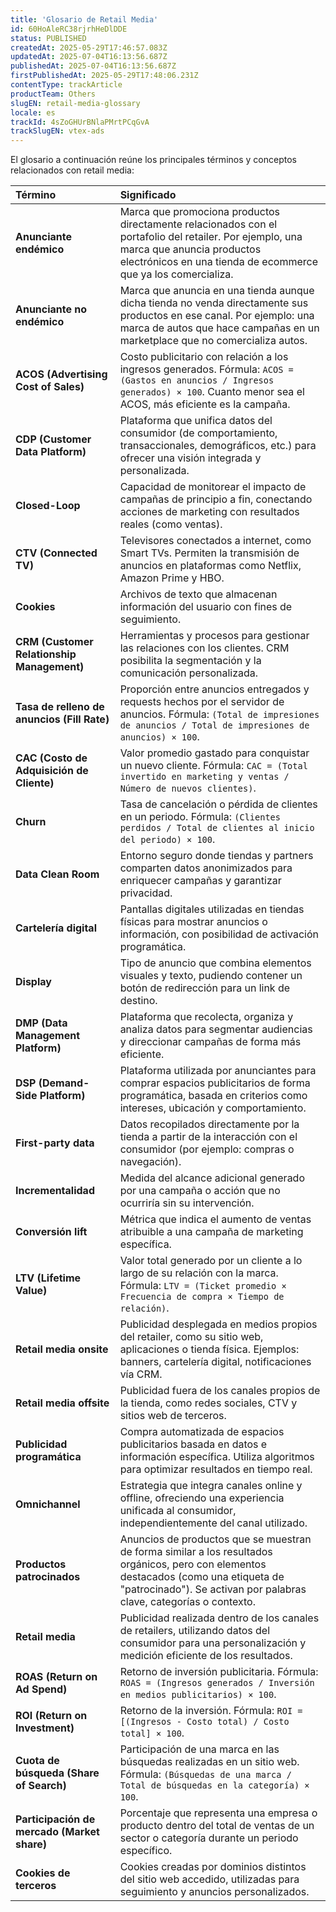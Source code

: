 ```yaml
---
title: 'Glosario de Retail Media'
id: 60HoAleRC38rjrhHeDlDDE
status: PUBLISHED
createdAt: 2025-05-29T17:46:57.083Z
updatedAt: 2025-07-04T16:13:56.687Z
publishedAt: 2025-07-04T16:13:56.687Z
firstPublishedAt: 2025-05-29T17:48:06.231Z
contentType: trackArticle
productTeam: Others
slugEN: retail-media-glossary
locale: es
trackId: 4sZoGHUrBNlaPMrtPCqGvA
trackSlugEN: vtex-ads
---
```


El glosario a continuación reúne los principales términos y conceptos relacionados con retail media:

| Término | Significado |
| :---- | :---- |
| **Anunciante endémico** | Marca que promociona productos directamente relacionados con el portafolio del retailer. Por ejemplo, una marca que anuncia productos electrónicos en una tienda de ecommerce que ya los comercializa. |
| **Anunciante no endémico** | Marca que anuncia en una tienda aunque dicha tienda no venda directamente sus productos en ese canal. Por ejemplo: una marca de autos que hace campañas en un marketplace que no comercializa autos. |
| **ACOS (Advertising Cost of Sales)** | Costo publicitario con relación a los ingresos generados. Fórmula: `ACOS = (Gastos en anuncios / Ingresos generados) × 100`. Cuanto menor sea el ACOS, más eficiente es la campaña. |
| **CDP (Customer Data Platform)** | Plataforma que unifica datos del consumidor (de comportamiento, transaccionales, demográficos, etc.) para ofrecer una visión integrada y personalizada. |
| **Closed-Loop** | Capacidad de monitorear el impacto de campañas de principio a fin, conectando acciones de marketing con resultados reales (como ventas). |
| **CTV (Connected TV)** | Televisores conectados a internet, como Smart TVs. Permiten la transmisión de anuncios en plataformas como Netflix, Amazon Prime y HBO. |
| **Cookies** | Archivos de texto que almacenan información del usuario con fines de seguimiento. |
| **CRM (Customer Relationship Management)** | Herramientas y procesos para gestionar las relaciones con los clientes. CRM posibilita la segmentación y la comunicación personalizada. |
| **Tasa de relleno de anuncios (Fill Rate)** | Proporción entre anuncios entregados y requests hechos por el servidor de anuncios. Fórmula: `(Total de impresiones de anuncios / Total de impresiones de anuncios) × 100`. |
| **CAC (Costo de Adquisición de Cliente)** | Valor promedio gastado para conquistar un nuevo cliente. Fórmula: `CAC = (Total invertido en marketing y ventas / Número de nuevos clientes)`. |
| **Churn** | Tasa de cancelación o pérdida de clientes en un periodo. Fórmula: `(Clientes perdidos / Total de clientes al inicio del periodo) × 100`. |
| **Data Clean Room** | Entorno seguro donde tiendas y partners comparten datos anonimizados para enriquecer campañas y garantizar privacidad. |
| **Cartelería digital** | Pantallas digitales utilizadas en tiendas físicas para mostrar anuncios o información, con posibilidad de activación programática. |
| **Display** | Tipo de anuncio que combina elementos visuales y texto, pudiendo contener un botón de redirección para un link de destino. |
| **DMP (Data Management Platform)** | Plataforma que recolecta, organiza y analiza datos para segmentar audiencias y direccionar campañas de forma más eficiente. |
| **DSP (Demand-Side Platform)** | Plataforma utilizada por anunciantes para comprar espacios publicitarios de forma programática, basada en criterios como intereses, ubicación y comportamiento. |
| **First-party data** | Datos recopilados directamente por la tienda a partir de la interacción con el consumidor (por ejemplo: compras o navegación). |
| **Incrementalidad** | Medida del alcance adicional generado por una campaña o acción que no ocurriría sin su intervención. |
| **Conversión lift** | Métrica que indica el aumento de ventas atribuible a una campaña de marketing específica. |
| **LTV (Lifetime Value)** | Valor total generado por un cliente a lo largo de su relación con la marca. Fórmula: `LTV = (Ticket promedio × Frecuencia de compra × Tiempo de relación)`. |
| **Retail media onsite** | Publicidad desplegada en medios propios del retailer, como su sitio web, aplicaciones o tienda física. Ejemplos: banners, cartelería digital, notificaciones vía CRM. |
| **Retail media offsite** | Publicidad fuera de los canales propios de la tienda, como redes sociales, CTV y sitios web de terceros. |
| **Publicidad programática** | Compra automatizada de espacios publicitarios basada en datos e información específica. Utiliza algoritmos para optimizar resultados en tiempo real. |
| **Omnichannel** | Estrategia que integra canales online y offline, ofreciendo una experiencia unificada al consumidor, independientemente del canal utilizado. |
| **Productos patrocinados** | Anuncios de productos que se muestran de forma similar a los resultados orgánicos, pero con elementos destacados (como una etiqueta de "patrocinado"). Se activan por palabras clave, categorías o contexto. |
| **Retail media** | Publicidad realizada dentro de los canales de retailers, utilizando datos del consumidor para una personalización y medición eficiente de los resultados. |
| **ROAS (Return on Ad Spend)** | Retorno de inversión publicitaria. Fórmula: `ROAS = (Ingresos generados / Inversión en medios publicitarios) × 100`. |
| **ROI (Return on Investment)** | Retorno de la inversión. Fórmula: `ROI = [(Ingresos - Costo total) / Costo total] × 100`. |
| **Cuota de búsqueda (Share of Search)** | Participación de una marca en las búsquedas realizadas en un sitio web. Fórmula: `(Búsquedas de una marca / Total de búsquedas en la categoría) × 100`. |
| **Participación de mercado (Market share)** | Porcentaje que representa una empresa o producto dentro del total de ventas de un sector o categoría durante un periodo específico. |
| **Cookies de terceros** | Cookies creadas por dominios distintos del sitio web accedido, utilizadas para seguimiento y anuncios personalizados. |


